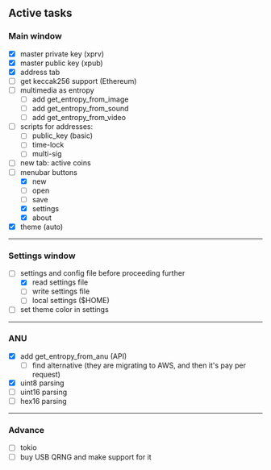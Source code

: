 ## Active tasks

### Main window

- [x] master private key (xprv)
- [x] master public key (xpub)
- [x] address tab
- [ ] get keccak256 support (Ethereum)
- [ ] multimedia as entropy
    - [ ] add get_entropy_from_image
    - [ ] add get_entropy_from_sound
    - [ ] add get_entropy_from_video
- [ ] scripts for addresses:
    - [ ] public_key (basic)
    - [ ] time-lock
    - [ ] multi-sig
- [ ] new tab: active coins
- [ ] menubar buttons
    - [x] new
    - [ ] open
    - [ ] save
    - [x] settings
    - [x] about
- [x] theme (auto)

---

### Settings window

- [ ] settings and config file before proceeding further
    - [x] read settings file
    - [ ] write settings file
    - [ ] local settings ($HOME)
- [ ] set theme color in settings

---

### ANU
- [x] add get_entropy_from_anu (API)
    - [ ] find alternative (they are migrating to AWS, and then it's pay per request)
- [x] uint8 parsing
- [ ] uint16 parsing
- [ ] hex16 parsing

---

### Advance
- [ ] tokio
- [ ] buy USB QRNG and make support for it